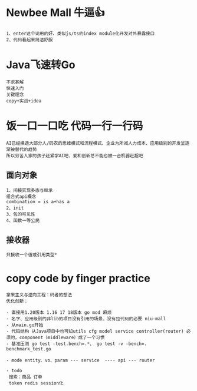 # Newbee Mall 牛逼👍
```
1、enter这个词用的好、类似js/ts的index module化开发对外暴露接口
2、代码看起来简洁舒服

```

# Java飞速转Go
```
不求甚解
快速入门
关键理念
copy+实战+idea
```
# 饭一口一口吃 代码一行一行码
```
AI已经摸透大部分人/码农的思维模式和流程模式、企业为所减人力成本、应用级别的开发呈逐渐被替代的趋势
所以穷苦人家的孩子赶紧学AI吧、爱和创新总不能也被一台机器赶超吧
```
## 面向对象
```
1、间接实现多态与继承
组合式api概念
combination = is a+has a
2、init
3、包的可见性
4、函数一等公民
```
## 接收器
```
只接收一个值或引用类型*
```

# copy code by finger practice
```
拿来主义与逆向工程：码者的想法
优化创新：

- 直接用1.20版本 1.16 17 18版本 go mod 麻烦
- 名字、应用级别的非lib的项目没有引用的场景、没有拉代码的必要 niu-mall
- 从main.go开始
- 代码结构 从Java项目中也可知utils cfg model service controller(router) 必须的，component（middleware）成了一个习惯
- 基准压测 go test -test.bench=.*、 go test -v -bench=. benchmark_test.go

- mode entity、vo、param --- service  ---- api --- router

- todo
 搜索：商品 订单
 token redis session化
```